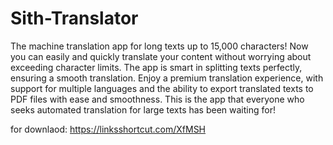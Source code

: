 # Sith-Translator
The machine translation app for long texts up to 15,000 characters! Now you can easily and quickly translate your content without worrying about exceeding character limits. The app is smart in splitting texts perfectly, ensuring a smooth translation. Enjoy a premium translation experience, with support for multiple languages and the ability to export translated texts to PDF files with ease and smoothness. This is the app that everyone who seeks automated translation for large texts has been waiting for!

for downlaod: https://linksshortcut.com/XfMSH
